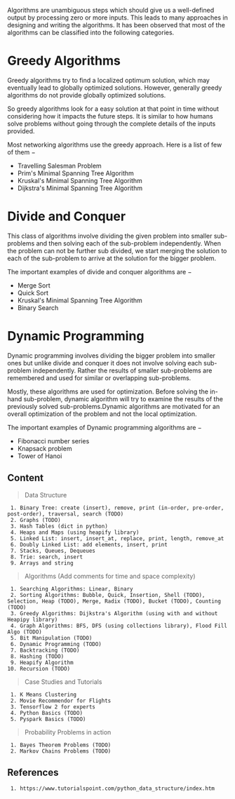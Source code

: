Algorithms are unambiguous steps which should give us a well-defined output by processing zero or more inputs. This leads to many approaches in designing and writing the algorithms. It has been observed that most of the algorithms can be classified into the following categories.


# Greedy Algorithms
Greedy algorithms try to find a localized optimum solution, which may eventually lead to globally optimized solutions. However, generally greedy algorithms do not provide globally optimized solutions.

So greedy algorithms look for a easy solution at that point in time without considering how it impacts the future steps. It is similar to how humans solve problems without going through the complete details of the inputs provided.

Most networking algorithms use the greedy approach. Here is a list of few of them −

* Travelling Salesman Problem
* Prim's Minimal Spanning Tree Algorithm
* Kruskal's Minimal Spanning Tree Algorithm
* Dijkstra's Minimal Spanning Tree Algorithm


# Divide and Conquer
This class of algorithms involve dividing the given problem into smaller sub-problems and then solving each of the sub-problem independently. When the problem can not be further sub divided, we start merging the solution to each of the sub-problem to arrive at the solution for the bigger problem.

The important examples of divide and conquer algorithms are −

* Merge Sort
* Quick Sort
* Kruskal's Minimal Spanning Tree Algorithm
* Binary Search


# Dynamic Programming
Dynamic programming involves dividing the bigger problem into smaller ones but unlike divide and conquer it does not involve solving each sub-problem independently. Rather the results of smaller sub-problems are remembered and used for similar or overlapping sub-problems.

Mostly, these algorithms are used for optimization. Before solving the in-hand sub-problem, dynamic algorithm will try to examine the results of the previously solved sub-problems.Dynamic algorithms are motivated for an overall optimization of the problem and not the local optimization.

The important examples of Dynamic programming algorithms are −

* Fibonacci number series
* Knapsack problem
* Tower of Hanoi


## Content

> Data Structure
```
 1. Binary Tree: create (insert), remove, print (in-order, pre-order, post-order), traversal, search (TODO)
 2. Graphs (TODO)
 3. Hash Tables (dict in python)
 4. Heaps and Maps (using heapify library)
 5. Linked List: insert, insert_at, replace, print, length, remove_at 
 6. Doubly Linked List: add elements, insert, print
 7. Stacks, Queues, Dequeues
 8. Trie: search, insert
 9. Arrays and string
```

> Algorithms (Add comments for time and space complexity)
```
 1. Searching Algorithms: Linear, Binary
 2. Sorting Algorithms: Bubble, Quick, Insertion, Shell (TODO), Selection, Heap (TODO), Merge, Radix (TODO), Bucket (TODO), Counting (TODO)
 3. Greedy Algorithms: Dijkstra's Algorithm (using with and without Heapipy library)
 4. Graph Algorithms: BFS, DFS (using collections library), Flood Fill Algo (TODO)
 5. Bit Manipulation (TODO)
 6. Dynamic Programming (TODO)
 7. Backtracking (TODO)
 8. Hashing (TODO)
 9. Heapify Algorithm
10. Recursion (TODO)
```

> Case Studies and Tutorials
```
 1. K Means Clustering
 2. Movie Recommendor for Flights
 3. Tensorflow 2 for experts
 4. Python Basics (TODO)
 5. Pyspark Basics (TODO)
```

> Probability Problems in action
```
 1. Bayes Theorem Problems (TODO)
 2. Markov Chains Problems (TODO)
```

## References
```
 1. https://www.tutorialspoint.com/python_data_structure/index.htm
```